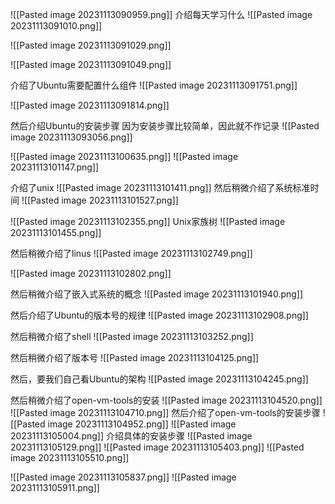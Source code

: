 ![[Pasted image 20231113090959.png]]
介绍每天学习什么
![[Pasted image 20231113091010.png]]

![[Pasted image 20231113091029.png]]

![[Pasted image 20231113091049.png]]

介绍了Ubuntu需要配置什么组件
![[Pasted image 20231113091751.png]]

![[Pasted image 20231113091814.png]]

然后介绍Ubuntu的安装步骤
因为安装步骤比较简单，因此就不作记录
![[Pasted image 20231113093056.png]]

![[Pasted image 20231113100635.png]]
![[Pasted image 20231113101147.png]]

介绍了unix
![[Pasted image 20231113101411.png]]
然后稍微介绍了系统标准时间
![[Pasted image 20231113101527.png]]

![[Pasted image 20231113102355.png]]
Unix家族树
![[Pasted image 20231113101455.png]]

然后稍微介绍了linus
![[Pasted image 20231113102749.png]]

![[Pasted image 20231113102802.png]]

然后稍微介绍了嵌入式系统的概念
![[Pasted image 20231113101940.png]]

然后介绍了Ubuntu的版本号的规律
![[Pasted image 20231113102908.png]]

然后稍微介绍了shell
![[Pasted image 20231113103252.png]]

然后稍微介绍了版本号
![[Pasted image 20231113104125.png]]

然后，要我们自己看Ubuntu的架构
![[Pasted image 20231113104245.png]]

然后稍微介绍了open-vm-tools的安装
![[Pasted image 20231113104520.png]]
![[Pasted image 20231113104710.png]]
然后介绍了open-vm-tools的安装步骤
![[Pasted image 20231113104952.png]]
![[Pasted image 20231113105004.png]]
介绍具体的安装步骤
![[Pasted image 20231113105129.png]]
![[Pasted image 20231113105403.png]]
![[Pasted image 20231113105510.png]]

![[Pasted image 20231113105837.png]]
![[Pasted image 20231113105911.png]]
